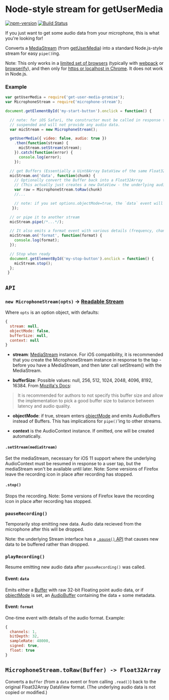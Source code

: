 # Node-style stream for getUserMedia

[![npm-version](https://img.shields.io/npm/v/microphone-stream.svg)](https://www.npmjs.com/package/microphone-stream)
[![Build Status](https://travis-ci.org/saebekassebil/microphone-stream.svg?branch=master)](https://travis-ci.org/saebekassebil/microphone-stream)


If you just want to get some audio data from your microphone, this is what you're looking for!

Converts a [MediaStream](https://developer.mozilla.org/en-US/docs/Web/API/MediaStream) (from [getUserMedia](https://developer.mozilla.org/en-US/docs/Web/API/Navigator/getUserMedia)) into a standard Node.js-style stream for easy `pipe()`ing.

Note: This only works in a [limited set of browsers](http://caniuse.com/#search=getusermedia)
(typically with [webpack](http://webpack.github.io/) or [browserify](http://browserify.org/)),
and then only for [https or localhost in Chrome](https://www.chromium.org/Home/chromium-security/prefer-secure-origins-for-powerful-new-features).
It does not work in Node.js.


### Example

```js
var getUserMedia = require('get-user-media-promise');
var MicrophoneStream = require('microphone-stream');

document.getElementById('my-start-button').onclick = function() {

  // note: for iOS Safari, the constructor must be called in response to a tap, or else the AudioContext will remain
  // suspended and will not provide any audio data.
  var micStream = new MicrophoneStream();

  getUserMedia({ video: false, audio: true })
    .then(function(stream) {
      micStream.setStream(stream);
    }).catch(function(error) {
      console.log(error);
    });

  // get Buffers (Essentially a Uint8Array DataView of the same Float32 values)
  micStream.on('data', function(chunk) {
    // Optionally convert the Buffer back into a Float32Array
    // (This actually just creates a new DataView - the underlying audio data is not copied or modified.)
    var raw = MicrophoneStream.toRaw(chunk)
    //...

    // note: if you set options.objectMode=true, the `data` event will output AudioBuffers instead of Buffers
   });

  // or pipe it to another stream
  micStream.pipe(/*...*/);

  // It also emits a format event with various details (frequency, channels, etc)
  micStream.on('format', function(format) {
    console.log(format);
  });

  // Stop when ready
  document.getElementById('my-stop-button').onclick = function() {
    micStream.stop();
  };
 }


```

## `API`

### `new MicrophoneStream(opts)` -> [Readable Stream](https://nodejs.org/api/stream.html)

Where `opts` is an option object, with defaults:
```js
{
  stream: null,
  objectMode: false,
  bufferSize: null,
  context: null
}
```

* **stream**: [MediaStream](https://developer.mozilla.org/en-US/docs/Web/API/MediaStream) instance. For iOS compatibility, it is recommended that you create the MicrophoneStream instance in response to the tap - before you have a MediaStream, and then later call setStream() with the MediaStream.

* **bufferSize**: Possible values: null, 256, 512, 1024, 2048, 4096, 8192, 16384. From [Mozilla's Docs](https://developer.mozilla.org/en-US/docs/Web/API/AudioContext/createScriptProcessor):
 > It is recommended for authors to not specify this buffer size and allow the implementation to pick a good buffer size 
 > to balance between latency and audio quality.
  
* **objectMode**: if true, stream enters [objectMode] and emits AudioBuffers instead of Buffers. This has implications for `pipe()`'ing to other streams.

* **context** is the AudioContext instance. If omitted, one will be created automatically.

#### `.setStream(mediaStream)`

Set the mediaStream, necessary for iOS 11 support where the underlying AudioContext must be resumed in response to a user tap, but the mediaStream won't be available until later.
Note: Some versions of Firefox leave the recording icon in place after recording has stopped.

#### `.stop()`

Stops the recording.
Note: Some versions of Firefox leave the recording icon in place after recording has stopped.

### `pauseRecording()`

Temporarily stop emitting new data. Audio data recieved from the microphone after this will be dropped.

Note: the underlying Stream interface has a [`.pause()` API](https://nodejs.org/api/stream.html#stream_readable_pause) that causes new data to be buffered rather than dropped.

### `playRecording()`

Resume emitting new audio data after `pauseRecording()` was called.

#### Event: `data`

Emits either a [Buffer] with raw 32-bit Floating point audio data, or if [objectMode] is set, an [AudioBuffer] containing the data + some metadata.

#### Event: `format`

One-time event with details of the audio format. Example:

```js
{
  channels: 1,
  bitDepth: 32,
  sampleRate: 48000,
  signed: true,
  float: true
}
```

## `MicrophoneStream.toRaw(Buffer) -> Float32Array`
  
Converts a `Buffer` (from a `data` event or from calling `.read()`) back to the original Float32Array DataView format. (The underlying audio data is not copied or modified.)

[AudioBuffer]: https://developer.mozilla.org/en-US/docs/Web/API/AudioBuffer
[Buffer]: https://nodejs.org/api/buffer.html
[objectMode]: https://nodejs.org/api/stream.html#stream_object_mode
